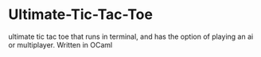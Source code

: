 # Ultimate-Tic-Tac-Toe
ultimate tic tac toe that runs in terminal, and has the option of playing an ai or multiplayer. Written in OCaml
